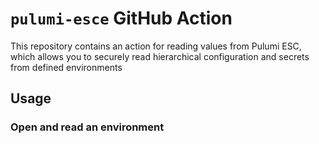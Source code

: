 # `pulumi-esce` GitHub Action

This repository contains an action for reading values from Pulumi ESC, which allows you to securely read hierarchical configuration and secrets from defined environments

## Usage

### Open and read an environment

```yaml
```





```
